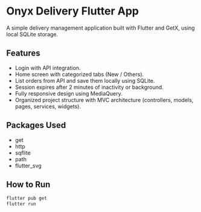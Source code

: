 # Onyx Delivery Flutter App

A simple delivery management application built with Flutter and GetX, using local SQLite storage.

## Features
- Login with API integration.
- Home screen with categorized tabs (New / Others).
- List orders from API and save them locally using SQLite.
- Session expires after 2 minutes of inactivity or background.
- Fully responsive design using MediaQuery.
- Organized project structure with MVC architecture (controllers, models, pages, services, widgets).

## Packages Used
- get
- http
- sqflite
- path
- flutter_svg

## How to Run
```bash
flutter pub get
flutter run
